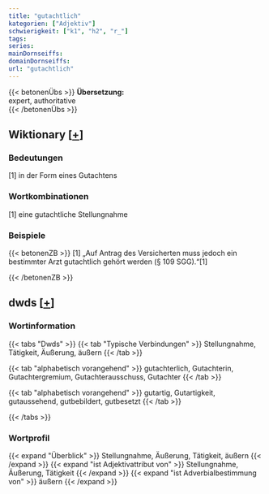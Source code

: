 ```yaml
---
title: "gutachtlich"
kategorien: ["Adjektiv"]
schwierigkeit: ["k1", "h2", "r_"]
tags:
series:
mainDornseiffs:
domainDornseiffs:
url: "gutachtlich"
---
```


{{< betonenÜbs >}}
**Übersetzung:**  
expert, authoritative  
{{< /betonenÜbs >}}

## Wiktionary [[+](https://de.wiktionary.org/wiki/gutachtlich)]

### Bedeutungen
[1] in der Form eines Gutachtens  

### Wortkombinationen
[1] eine gutachtliche Stellungnahme  

### Beispiele
{{< betonenZB >}}
[1] „Auf Antrag des Versicherten muss jedoch ein bestimmter Arzt gutachtlich gehört werden (§ 109 SGG).“[1]  

{{< /betonenZB >}}


## dwds [[+](https://www.dwds.de/wb/gutachtlich)]

### Wortinformation
{{< tabs "Dwds" >}}
{{< tab "Typische Verbindungen" >}}
Stellungnahme, Tätigkeit, Äußerung, äußern
{{< /tab >}}

{{< tab "alphabetisch vorangehend" >}}
gutachterlich, Gutachterin, Gutachtergremium, Gutachterausschuss, Gutachter
{{< /tab >}}

{{< tab "alphabetisch vorangehend" >}}
gutartig, Gutartigkeit, gutaussehend, gutbebildert, gutbesetzt
{{< /tab >}}

{{< /tabs >}}

### Wortprofil
{{< expand "Überblick" >}} Stellungnahme, Äußerung, Tätigkeit, äußern {{< /expand >}}
{{< expand "ist Adjektivattribut von" >}} Stellungnahme, Äußerung, Tätigkeit {{< /expand >}}
{{< expand "ist Adverbialbestimmung von" >}} äußern {{< /expand >}}

